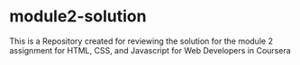 # module2-solution
This is a Repository created for reviewing the solution for the module 2 assignment for HTML, CSS, and Javascript for Web Developers in Coursera
